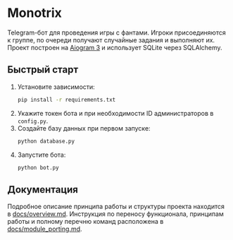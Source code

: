 # Monotrix

Telegram-бот для проведения игры с фантами. Игроки присоединяются к группе, по очереди получают случайные задания и выполняют их. Проект построен на [Aiogram 3](https://docs.aiogram.dev) и использует SQLite через SQLAlchemy.

## Быстрый старт

1. Установите зависимости:
   ```bash
   pip install -r requirements.txt
   ```
2. Укажите токен бота и при необходимости ID администраторов в `config.py`.
3. Создайте базу данных при первом запуске:
   ```bash
   python database.py
   ```
4. Запустите бота:
   ```bash
   python bot.py
   ```

## Документация

Подробное описание принципа работы и структуры проекта находится в [docs/overview.md](docs/overview.md).
Инструкция по переносу функционала, принципам работы и полному перечню команд расположена в [docs/module_porting.md](docs/module_porting.md).

